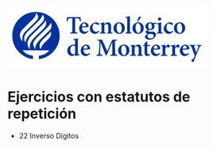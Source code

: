 ![Tec de Monterrey](images/logotecmty.png)
# Ejercicios con estatutos de repetición


- 22 Inverso Dígitos


